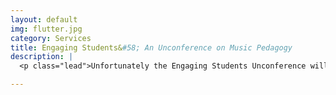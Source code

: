 ```yaml
---
layout: default
img: flutter.jpg
category: Services
title: Engaging Students&#58; An Unconference on Music Pedagogy
description: |
  <p class="lead">Unfortunately the Engaging Students Unconference will be having a hiatus for the 2017 summer, we hope to host an unconference once again in 2018. In the mean time, if you want to go to a summer theory pedagogy conference, we recommend that you check out the [Pedagogy into Practice conference] (https://music.appstate.edu/about/music-theory-pedagogy-online/conference/)</p>

---
```

